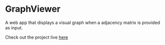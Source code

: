 # GraphViewer

A web app that displays a visual graph when a adjacency matrix is provided as input.

Check out the project live [here](https://cyberpirate92.github.io/GraphViewer/)
